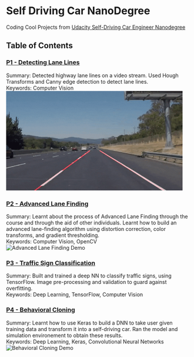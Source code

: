 # Self Driving Car NanoDegree
Coding Cool Projects from [Udacity Self-Driving Car Engineer Nanodegree](https://www.udacity.com/course/self-driving-car-engineer-nanodegree--nd013)

## Table of Contents
### [P1 - Detecting Lane Lines](./P1%20-%20LaneLines)
Summary: Detected highway lane lines on a video stream. Used Hough Transforms and Canny edge detection to detect lane lines.
<br> Keywords: Computer Vision
<br>![Detecting Lane Lines Demo](./P1%20-%20LaneLines/test_videos_output/demo.gif)

### [P2 - Advanced Lane Finding](./P2%20-%20AdvancedLaneLines)
Summary: Learnt about the process of Advanced Lane Finding through the course and through the aid of other individuals. Learnt how to build an advanced lane-finding algorithm using distortion correction, color transforms, and gradient thresholding.
<br> Keywords: Computer Vision, OpenCV
<br>![Advanced Lane Finding Demo](./P2%20-%20AdvancedLaneLines/output_images/demo2.gif)

### [P3 - Traffic Sign Classification](./P3%20-%20TrafficSignClassifier)
Summary: Built and trained a deep NN to classify traffic signs, using TensorFlow. Image pre-processing and validation to guard against overfitting.
<br> Keywords: Deep Learning, TensorFlow, Computer Vision

### [P4 - Behavioral Cloning](./P4%20-%20BehaviorCloning)
Summary: Learnt how to use Keras to build a DNN to take user given training data and transform it into a self-driving car. Ran the model and simulation environement to obtain these results.
<br> Keywords: Deep Learning, Keras, Convolutional Neural Networks
<br>![Behavioral Cloning Demo](./P4%20-%20BehaviorCloning/demo.gif)
